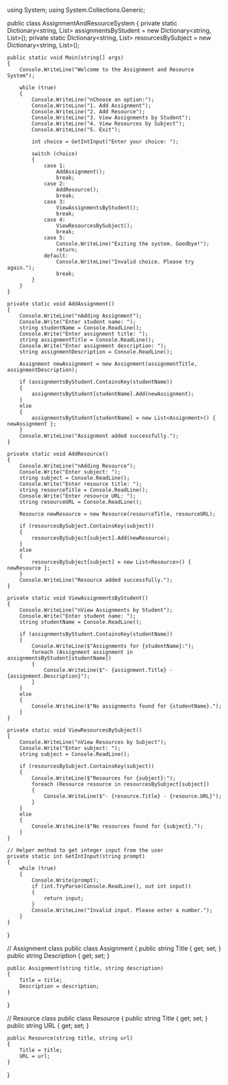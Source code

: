 using System;
using System.Collections.Generic;

public class AssignmentAndResourceSystem
{
    private static Dictionary<string, List<Assignment>> assignmentsByStudent = new Dictionary<string, List<Assignment>>();
    private static Dictionary<string, List<Resource>> resourcesBySubject = new Dictionary<string, List<Resource>>();

    public static void Main(string[] args)
    {
        Console.WriteLine("Welcome to the Assignment and Resource System");

        while (true)
        {
            Console.WriteLine("nChoose an option:");
            Console.WriteLine("1. Add Assignment");
            Console.WriteLine("2. Add Resource");
            Console.WriteLine("3. View Assignments by Student");
            Console.WriteLine("4. View Resources by Subject");
            Console.WriteLine("5. Exit");

            int choice = GetIntInput("Enter your choice: ");

            switch (choice)
            {
                case 1:
                    AddAssignment();
                    break;
                case 2:
                    AddResource();
                    break;
                case 3:
                    ViewAssignmentsByStudent();
                    break;
                case 4:
                    ViewResourcesBySubject();
                    break;
                case 5:
                    Console.WriteLine("Exiting the system. Goodbye!");
                    return;
                default:
                    Console.WriteLine("Invalid choice. Please try again.");
                    break;
            }
        }
    }

    private static void AddAssignment()
    {
        Console.WriteLine("nAdding Assignment");
        Console.Write("Enter student name: ");
        string studentName = Console.ReadLine();
        Console.Write("Enter assignment title: ");
        string assignmentTitle = Console.ReadLine();
        Console.Write("Enter assignment description: ");
        string assignmentDescription = Console.ReadLine();

        Assignment newAssignment = new Assignment(assignmentTitle, assignmentDescription);

        if (assignmentsByStudent.ContainsKey(studentName))
        {
            assignmentsByStudent[studentName].Add(newAssignment);
        }
        else
        {
            assignmentsByStudent[studentName] = new List<Assignment>() { newAssignment };
        }
        Console.WriteLine("Assignment added successfully.");
    }

    private static void AddResource()
    {
        Console.WriteLine("nAdding Resource");
        Console.Write("Enter subject: ");
        string subject = Console.ReadLine();
        Console.Write("Enter resource title: ");
        string resourceTitle = Console.ReadLine();
        Console.Write("Enter resource URL: ");
        string resourceURL = Console.ReadLine();

        Resource newResource = new Resource(resourceTitle, resourceURL);

        if (resourcesBySubject.ContainsKey(subject))
        {
            resourcesBySubject[subject].Add(newResource);
        }
        else
        {
            resourcesBySubject[subject] = new List<Resource>() { newResource };
        }
        Console.WriteLine("Resource added successfully.");
    }

    private static void ViewAssignmentsByStudent()
    {
        Console.WriteLine("nView Assignments by Student");
        Console.Write("Enter student name: ");
        string studentName = Console.ReadLine();

        if (assignmentsByStudent.ContainsKey(studentName))
        {
            Console.WriteLine($"Assignments for {studentName}:");
            foreach (Assignment assignment in assignmentsByStudent[studentName])
            {
                Console.WriteLine($"- {assignment.Title} - {assignment.Description}");
            }
        }
        else
        {
            Console.WriteLine($"No assignments found for {studentName}.");
        }
    }

    private static void ViewResourcesBySubject()
    {
        Console.WriteLine("nView Resources by Subject");
        Console.Write("Enter subject: ");
        string subject = Console.ReadLine();

        if (resourcesBySubject.ContainsKey(subject))
        {
            Console.WriteLine($"Resources for {subject}:");
            foreach (Resource resource in resourcesBySubject[subject])
            {
                Console.WriteLine($"- {resource.Title} - {resource.URL}");
            }
        }
        else
        {
            Console.WriteLine($"No resources found for {subject}.");
        }
    }

    // Helper method to get integer input from the user
    private static int GetIntInput(string prompt)
    {
        while (true)
        {
            Console.Write(prompt);
            if (int.TryParse(Console.ReadLine(), out int input))
            {
                return input;
            }
            Console.WriteLine("Invalid input. Please enter a number.");
        }
    }
}

// Assignment class
public class Assignment
{
    public string Title { get; set; }
    public string Description { get; set; }

    public Assignment(string title, string description)
    {
        Title = title;
        Description = description;
    }
}

// Resource class
public class Resource
{
    public string Title { get; set; }
    public string URL { get; set; }

    public Resource(string title, string url)
    {
        Title = title;
        URL = url;
    }
}
